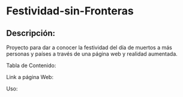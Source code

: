 # Festividad-sin-Fronteras

## Descripción:
Proyecto para dar a conocer la festividad del día de muertos a más personas y países a través de una página web y realidad aumentada.

Tabla de Contenido:


Link a página Web:


Uso:


